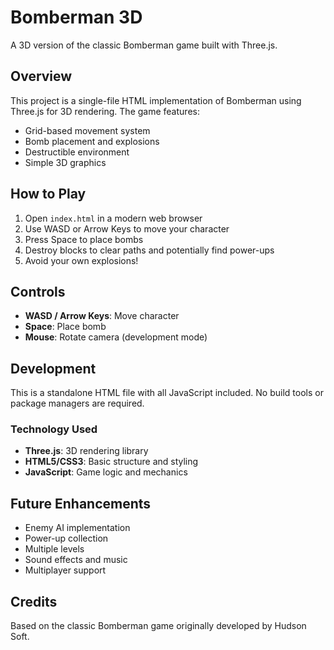 # Bomberman 3D

A 3D version of the classic Bomberman game built with Three.js.

## Overview

This project is a single-file HTML implementation of Bomberman using Three.js for 3D rendering. The game features:

- Grid-based movement system
- Bomb placement and explosions
- Destructible environment
- Simple 3D graphics

## How to Play

1. Open `index.html` in a modern web browser
2. Use WASD or Arrow Keys to move your character
3. Press Space to place bombs
4. Destroy blocks to clear paths and potentially find power-ups
5. Avoid your own explosions!

## Controls

- **WASD / Arrow Keys**: Move character
- **Space**: Place bomb
- **Mouse**: Rotate camera (development mode)

## Development

This is a standalone HTML file with all JavaScript included. No build tools or package managers are required.

### Technology Used

- **Three.js**: 3D rendering library
- **HTML5/CSS3**: Basic structure and styling
- **JavaScript**: Game logic and mechanics

## Future Enhancements

- Enemy AI implementation
- Power-up collection
- Multiple levels
- Sound effects and music
- Multiplayer support

## Credits

Based on the classic Bomberman game originally developed by Hudson Soft. 